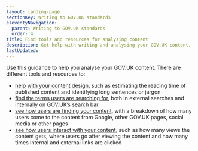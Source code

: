 ```yaml
---
layout: landing-page
sectionKey: Writing to GOV.UK standards
eleventyNavigation:
  parent: Writing to GOV.UK standards
  order: 4
title: Find tools and resources for analysing content
description: Get help with writing and analysing your GOV.UK content.
lastUpdated:
---
```

Use this guidance to help you analyse your GOV.UK content. There are different tools and resources to:

+ [help with your content design](/writing-to-gov-uk-standards/find-tools-resources/get-help-content-design/), such as estimating the reading time of published content and identifying long sentences or jargon
+ [find the terms users are searching for](/writing-to-gov-uk-standards/find-tools-resources/find-out-terms-users-searching/), both in external searches and internally on GOV.UK’s search bar
+ [see how users are finding your content](/writing-to-gov-uk-standards/find-tools-resources/find-out-users-find-content/), with a breakdown of how many users come to the content from Google, other GOV.UK pages, social media or other pages
+ [see how users interact with your content](/writing-to-gov-uk-standards/find-tools-resources/find-out-users-interact-content/), such as how many views the content gets, where users go after viewing the content and how many times internal and external links are clicked

